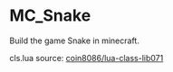 # MC_Snake
Build the game Snake in minecraft.

cls.lua source: [coin8086/lua-class-lib071](https://github.com/coin8086/lua-class-lib)
